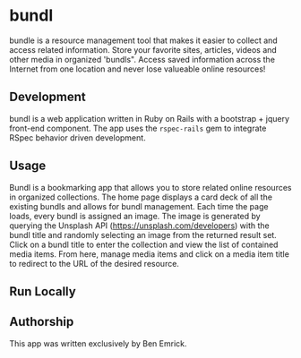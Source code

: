 # bundl

bundle is a resource management tool that makes it easier to collect and access related information. Store your favorite sites, articles, videos and other media in organized 'bundls". Access saved information across the Internet from one location and never lose valueable online resources!

## Development
bundl is a web application written in Ruby on Rails with a bootstrap + jquery front-end component. The app uses the `rspec-rails` gem to integrate RSpec behavior driven development.

## Usage
Bundl is a bookmarking app that allows you to store related online resources in organized collections. The home page displays a card deck of all the existing bundls and allows for bundl management. Each time the page loads, every bundl is assigned an image. The image is generated by querying the Unsplash API (https://unsplash.com/developers) with the bundl title and randomly selecting an image from the returned result set. Click on a bundl title to enter the collection and view the list of contained media items. From here, manage media items and click on a media item title to redirect to the URL of the desired resource.

## Run Locally

## Authorship
This app was written exclusively by Ben Emrick. 
